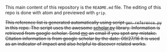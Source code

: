 This main content of this repository is the `README.md` file. The editing of this repo is done with atom and previewed with `grip`.

~~This reference list is generated automatically using script `gen-reference.py` in this repo. The script uses the awesome [scholar.py](https://github.com/ckreibich/scholar.py) library. Information is retrieved from google scholar. Send [me](qiuwch@gmail.com) an email if you spot any mistake. Citation information is from google scholar by the date: 09/27/16 It is used as an indicator of impact and also helpful to discover related works.~~
